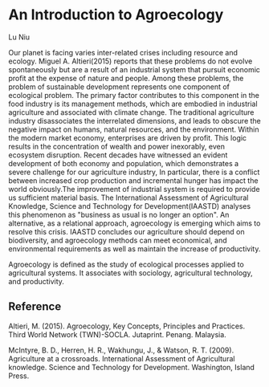 # An Introduction to Agroecology

Lu Niu

Our planet is facing varies inter-related crises including resource and ecology. Miguel A. Altieri(2015) reports that these problems do not evolve spontaneously but are a result of an industrial system that pursuit economic profit at the expense of nature and people. Among these problems, the problem of sustainable development represents one component of ecological problem. The primary factor contributes to this component in the food industry is its management methods, which are embodied in industrial agriculture and associated with climate change. The traditional agriculture industry disassociates the interrelated dimensions, and leads to obscure the negative impact on humans, natural resources, and the environment. Within the modern market economy, enterprises are driven by profit. This logic results in the concentration of wealth and power inexorably, even ecosystem disruption. Recent decades have witnessed an evident development of both economy and population, which demonstrates a severe challenge for our agriculture industry, In particular, there is a conflict between increased crop production and incremental hunger has impact the world obviously.The improvement of industrial system is required to provide us sufficient material basis. The International Assessment of Agricultural Knowledge, Science and Technology for Development(IAASTD) analyses this phenomenon as "business as usual is no longer an option". An alternative, as a relational approach, agroecology is emerging which aims to resolve this crisis. IAASTD concludes our agriculture should depend on biodiversity, and agroecology methods can meet economical, and environmental requirements as well as maintain the increase of productivity.

Agroecology is defined as the study of ecological processes applied to agricultural systems. It associates with sociology, agricultural technology, and productivity. 


## Reference

Altieri, M. (2015). Agroecology, Key Concepts, Principles and Practices. Third World Network (TWN)-SOCLA. Jutaprint. Penang. Malaysia.

McIntyre, B. D., Herren, H. R., Wakhungu, J., & Watson, R. T. (2009). Agriculture at a crossroads. International Assessment of Agricultural knowledge. Science and Technology for Development. Washington, Island Press.

